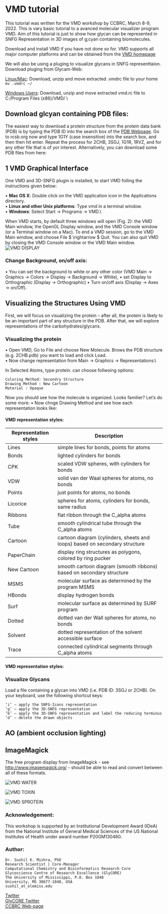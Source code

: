 # VMD tutorial
This tutorial was written for the VMD workshop by CCBRC, March 8-9, 2022. This is vary basic tutorial to a avanced molecular visualizer program VMD. Aim of this tutorial is just to show how glycan can be represented in SNFG Representation in 3D images of g;cyan containing biomolecules.

Download and install VMD if you have not done so for. VMD supports all major computer platforms and can be obtained from the [VMD homepage](http://www.ks.uiuc.edu/Research/vmd) 

We will also be using a pluging to visualize glycans in SNFG representtaion. Download pluging from Glycam-Web:

[Linux/Mac](http://legacy.glycam.org/docs/othertoolsservice/download/Software/publication-software/3D-SNFG_v1_mod-vmdrc_Linux-Mac.zip): Download, unzip and move extracted .vmdrc file to your home ```mv .vmdrc ~/```


[Windows Users](http://legacy.glycam.org/docs/othertoolsservice/download/Software/publication-software/3D-SNFG_v1_mod-vmdrc_Windows.zip): Download, unzip and move extracted vmd.rc file to C:/Program Files (x86)/VMD/ \

## Download glcyan containing PDB files:
The easiest way to download a protein structure from the protein data bank (PDB) is by typing the PDB ID into the search box of the [PDB Webpage](https://www.rcsb.org).  Go to rcsb.org now and type 1G1Y (case insensitive) into the search box, and then then hit enter. Repeat the process for 2CHB, 3SGJ, 1G1R, 1RVZ, and for any other file that is of yor interest. Alternatively, you can download some PDB files from here:  

## 1 VMD Graphical Interface

One VMD and 3D-SNFG plugin is installed, to start VMD folling the instructions given below:

• **Mac OS X**: Double click on the VMD application icon in the Applications directory.\
• **Linux and other Unix platforms**: Type vmd in a terminal window.\
• **Windows**: Select Start → Programs → VMD.\

When VMD starts, by default three windows will open (Fig. 2): the VMD Main window, the OpenGL Display window, and the VMD Console window (or a Terminal window on a Mac). To end a VMD session, go to the VMD Main window, and choose File $ \rightarrow $ Quit. You can also quit VMD by closing the VMD Console window or the VMD Main window.
![VMD DISPLAY](https://github.com/glycodynamics/vmd/upload/main/images/image_vmd_start.png)

### Change Background, on/off axis: 
• You can set the background to white or any other color (VMD Main → Graphics → Colors → Display → Background → White), 
• set Display to Orthographic (Display → Orthographic)
• Turn on/off axis (Display → Axes → on/Off).

## Visualizing the Structures Using VMD
First, we will focus on visualizing the protein – after all, the protein is likely to be an important part of any structure in the PDB.  After that, we will explore representations of the carbohydrates/glycans.

### Visualizing the protein
• Open VMD, Go to File and choose New Molecule. Brows the PDB structure (e.g. 2CHB.pdb) you want to load and click Load.  
• Now change representation from Main → Graphics → Representations:\

In Selected Atoms, type protein. can choose follwoing options:
```
Coloring Method: Secondry Structure
Drawing Method : New Cartoon
Material : Opaque
```
Now you should see how the molecule is organized. Looks familier? Let’s do some more:
• Now chnge Drawing Method and see how each representation looks like:

#### VMD representation styles: 
|Representation styles|	Description|
| --------| ------------- |
|Lines|	simple lines for bonds, points for atoms|
|Bonds|	lighted cylinders for bonds|
|CPK|	scaled VDW spheres, with cylinders for bonds|
|VDW|	solid van der Waal spheres for atoms, no bonds|
|Points|	just points for atoms, no bonds|
|Licorice|	spheres for atoms, cylinders for bonds, same radius|
|Ribbons|	flat ribbon through the C_alpha atoms|
|Tube|	smooth cylindrical tube through the C_alpha atoms|
|Cartoon|	cartoon diagram (cylinders, sheets and loops) based on secondary structure|
|PaperChain|display ring structures as polygons, colored by ring pucker| 
|New Cartoon| smooth cartoon diagram (smooth ribbons) based on secondary structure|
|MSMS|	molecular surface as determined by the program MSMS|
|HBonds|	display hydrogen bonds|
|Surf|	molecular surface as determined by SURF program|
|Dotted|	dotted van der Wall spheres for atoms, no bonds|
|Solvent|	dotted representation of the solvent accessible surface|
|Trace|	connected cylindrical segments through C_alpha atoms||Off|	do not draw anything|

#### VMD representation styles: 


### Visualize Glycans

Load a file containing a glycan into VMD (i.e. PDB ID: 3SGJ or 2CHB). On your keyboard, use the following shortcut keys:
```
‘i’ – apply the SNFG-Icons representation
‘g’ – apply the 3D-SNFG representation
‘b’ – apply the 3D-SNFG representation and label the reducing terminus
‘d’ – delete the drawn objects
```

## AO (ambient occlusion lighting)

## ImageMagick
The free program display from ImageMagick - see http://www.imagemagick.org/ - should be able to read and convert between all of these formats.

![VMD WATER](https://github.com/glycodynamics/vmd/upload/main/images/image_vmd_water.png)

![VMD TOXIN](https://github.com/glycodynamics/vmd/upload/main/images/image_vmd_tc.png)

![VMD SPROTEIN](https://github.com/glycodynamics/vmd/upload/main/images/image_vmd_sprotein.png)


### Acknowledgement:
This workshop is supported by an Institutional Development Award (IDeA) from the National Institute of General Medical Sciences of the US National Institutes of Health under award number P20GM130460.
### Author:
```
Dr. Sushil K. Mishra, PhD
Research Scientist | Core-Manager
Computational Chemistry and Bioinformatics Research Core
Glycoscience Centre of Research Excellence (GlyCORE) 
The University of Mississippi, P.O. Box 1848
University, MS 38677-1848, USA
sushil_at_olemiss.edu
```
[Twitter](https://twitter.com/glycodynamics)\
[GlyCORE Twitter](https://twitter.com/UM_glycore)\
[CCBRC Web-page](https://pharmacy.olemiss.edu/glycore/computationalchemistrybioinformaticscore)

 



